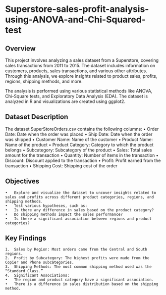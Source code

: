 # Superstore-sales-profit-analysis-using-ANOVA-and-Chi-Squared-test

## Overview

This project involves analyzing a sales dataset from a Superstore, covering sales transactions from 2011 to 2015. The dataset includes information on customers, products, sales transactions, and various other attributes. Through this analysis, we explore insights related to product sales, profits, regions, shipping methods, and more.

The analysis is performed using various statistical methods like ANOVA, Chi-Square tests, and Exploratory Data Analysis (EDA). The dataset is analyzed in R and visualizations are created using ggplot2.

## Dataset Description

The dataset SuperStoreOrders.csv contains the following columns:
	•	Order Date: Date when the order was placed
	•	Ship Date: Date when the order was shipped
	•	Customer Name: Name of the customer
	•	Product Name: Name of the product
	•	Product Category: Category to which the product belongs
	•	Subcategory: Subcategory of the product
	•	Sales: Total sales amount for the transaction
	•	Quantity: Number of items in the transaction
	•	Discount: Discount applied to the transaction
	•	Profit: Profit earned from the transaction
	•	Shipping Cost: Shipping cost of the order

## Objectives

	•	Explore and visualize the dataset to uncover insights related to sales and profits across different product categories, regions, and shipping methods.
	•	Test various hypotheses, such as:
	•	Is there any difference in sales based on the product category?
	•	Do shipping methods impact the sales performance?
	•	Is there a significant association between regions and product categories?

## Key Findings

	1.	Sales by Region: Most orders came from the Central and South regions.
	2.	Profit by Subcategory: The highest profits were made from the Copier and Phone subcategories.
	3.	Shipping Methods: The most common shipping method used was the “Standard Class.”
	4.	Significant Associations:
	•	The region and product category have a significant association.
	•	There is a difference in sales distribution based on the shipping method.
